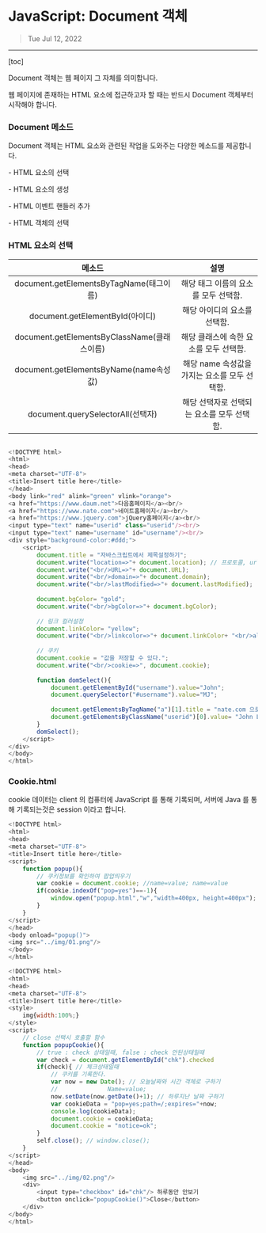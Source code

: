 # JavaScript: Document 객체

> Tue Jul 12, 2022

---

[toc]

Document 객체는 웹 페이지 그 자체를 의미합니다.

웹 페이지에 존재하는 HTML 요소에 접근하고자 할 때는 반드시 Document 객체부터 시작해야 합니다.



### Document 메소드

Document 객체는 HTML 요소와 관련된 작업을 도와주는 다양한 메소드를 제공합니다.

 \- HTML 요소의 선택

 \- HTML 요소의 생성

 \- HTML 이벤트 핸들러 추가

 \- HTML 객체의 선택



### HTML 요소의 선택

|                   메소드                    |                     설명                      |
| :-----------------------------------------: | :-------------------------------------------: |
|   document.getElementsByTagName(태그이름)   |     해당 태그 이름의 요소를 모두 선택함.      |
|       document.getElementById(아이디)       |         해당 아이디의 요소를 선택함.          |
| document.getElementsByClassName(클래스이름) |    해당 클래스에 속한 요소를 모두 선택함.     |
|   document.getElementsByName(name속성값)    | 해당 name 속성값을 가지는 요소를 모두 선택함. |
|      document.querySelectorAll(선택자)      |  해당 선택자로 선택되는 요소를 모두 선택함.   |





```javascript

<!DOCTYPE html>
<html>
<head>
<meta charset="UTF-8">
<title>Insert title here</title>
</head>
<body link="red" alink="green" vlink="orange">
<a href="https://www.daum.net">다음홈페이지</a><br/>
<a href="https://www.nate.com">네이트홈페이지</a><br/>
<a href="https://www.jquery.com">jQuery홈페이지</a><br/>
<input type="text" name="userid" class="userid"/><br/>
<input type="text" name="username" id="username"/><br/>
<div style="background-color:#ddd;">
	<script>
		document.title = "자바스크립트에서 제목설정하기";
		document.write("location=>"+ document.location); // 프로토콜, url, port, 경로, 파일명
		document.write("<br/>URL=>"+ document.URL);
		document.write("<br/>domain=>"+ document.domain);
		document.write("<br/>lastModified=>"+ document.lastModified);
		
		document.bgColor= "gold";
		document.write("<br/>bgColor=>"+ document.bgColor);
		
		// 링크 컬러설정
		document.linkColor= "yellow";
		document.write("<br/>linkcolor=>"+ document.linkColor+ "<br/>alinkColor=>"+ document.alinkColor+"<br/>vlinkColor=>"+ document.vlinkColor);
		
		// 쿠키
		document.cookie = "값을 저장할 수 있다.";
		document.write("<br/>cookie=>", document.cookie);
		
		function domSelect(){
			document.getElementById("username").value="John";
			document.querySelector("#username").value="MJ";
			
			document.getElementsByTagName("a")[1].title = "nate.com 으로 이동합니다.";
			document.getElementsByClassName("userid")[0].value= "John Lee";
		}
		domSelect();
	</script>
</div>
</body>
</html>
```





### Cookie.html

cookie 데이터는 client 의 컴퓨터에 JavaScript 를 통해 기록되며, 서버에 Java 를 통해 기록되는것은 session 이라고 합니다. 

```javascript
<!DOCTYPE html>
<html>
<head>
<meta charset="UTF-8">
<title>Insert title here</title>
<script>
	function popup(){
		// 쿠키정보를 확인하여 팝업띄우기
		var cookie = document.cookie; //name=value; name=value
		if(cookie.indexOf("pop=yes")==-1){
			window.open("popup.html","w","width=400px, height=400px");	
		}
	}
</script>
</head>
<body onload="popup()">
<img src="../img/01.png"/>
</body>
</html>
```

```javascript
<!DOCTYPE html>
<html>
<head>
<meta charset="UTF-8">
<title>Insert title here</title>
<style>
	img{width:100%;}
</style>
<script>
	// close 선택시 호출할 함수
	function popupCookie(){
		// true : check 상태일때, false : check 안된상태일때
		var check = document.getElementById("chk").checked
		if(check){ // 체크상태일때
			// 쿠키를 기록한다. 
			var now = new Date(); // 오늘날짜와 시간 객체로 구하기
			//				Name=value;
			now.setDate(now.getDate()+1); // 하루지난 날짜 구하기
			var cookieData = "pop=yes;path=/;expires="+now;
			console.log(cookieData);
			document.cookie = cookieData;
			document.cookie = "notice=ok";
		}
		self.close(); // window.close();
	}
</script>
</head>
<body>
	<img src="../img/02.png"/>
	<div>
		<input type="checkbox" id="chk"/> 하루동안 안보기
		<button onclick="popupCookie()">Close</button>
	</div>
</body>
</html>
```

